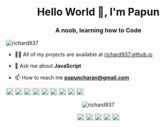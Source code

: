 

<!--
**richard937/richard937** is a ✨ _special_ ✨ repository because its `README.md` (this file) appears on your GitHub profile. -->
<h1 align="center">Hello World 👋, I'm Papun</h1>
<h3 align="center">A noob, learning how to Code</h3>
<p align="left"> <img src="https://komarev.com/ghpvc/?username=richard937" alt="richard937" /> </p>

- 👨‍💻 All of my projects are available at [richard937.github.io](richard937.github.io)

- 💬 Ask me about **JavaScript**

- 📫 How to reach me **papuncharan@gmail.com**

<p align="left"> 
<img src="https://konpa.github.io/devicon/devicon.git/icons/cplusplus/cplusplus-original.svg" alt="cplusplus" width="20" height="20"/> 
<img src="https://konpa.github.io/devicon/devicon.git/icons/javascript/javascript-original.svg" alt="javascript" width="20" height="20"/> 
<img src="https://konpa.github.io/devicon/devicon.git/icons/nodejs/nodejs-original-wordmark.svg" alt="nodejs" width="20" height="20"/> 
<img src="https://konpa.github.io/devicon/devicon.git/icons/python/python-original-wordmark.svg" alt="python" width="20" height="20"/>
<img src="https://konpa.github.io/devicon/devicon.git/icons/java/java-original-wordmark.svg" alt="java" width="20" height="20"/>   
<img src="https://konpa.github.io/devicon/devicon.git/icons/mongodb/mongodb-original-wordmark.svg" alt="mongodb" width="20" height="20"/>
<img src="https://konpa.github.io/devicon/devicon.git/icons/css3/css3-original-wordmark.svg" alt="css3" width="20" height="20"/> 
<img src="https://konpa.github.io/devicon/devicon.git/icons/html5/html5-original-wordmark.svg" alt="html5" width="20" height="20"/> 
<img src="https://konpa.github.io/devicon/devicon.git/icons/bootstrap/bootstrap-plain.svg" alt="bootstrap" width="20" height="20"/>  
</p>
<p align="center"> 
  <img src="https://github-readme-stats.vercel.app/api?username=richard937&show_icons=true" alt="richard937" /> 
</p>

<p align="center">
<a href="https://codepen.io/Tyson89" target="blank"><img align="center" src="https://cdn.jsdelivr.net/npm/simple-icons@3.0.1/icons/codepen.svg" alt="richard937" height="20" width="20" /></a>
<a href="https://linkedin.com/in/papun-charan-b7a4a3156" target="blank"><img align="center" src="https://cdn.jsdelivr.net/npm/simple-icons@3.0.1/icons/linkedin.svg" alt="papun-charan-b7a4a3156" height="20" width="20" /></a>
<a href="https://stackoverflow.com/users/11912071/richard937" target="blank"><img align="center" src="https://cdn.jsdelivr.net/npm/simple-icons@3.0.1/icons/stackoverflow.svg" alt="richard937" height="20" width="20" /></a>
<a href="https://fb.com/papun.charan" target="blank"><img align="center" src="https://cdn.jsdelivr.net/npm/simple-icons@3.0.1/icons/facebook.svg" alt="papun.charan" height="20" width="20" /></a>
<a href="https://instagram.com/papn_chrn" target="blank"><img align="center" src="https://cdn.jsdelivr.net/npm/simple-icons@3.0.1/icons/instagram.svg" alt="papn_chrn" height="20" width="20" /></a>
</p>
